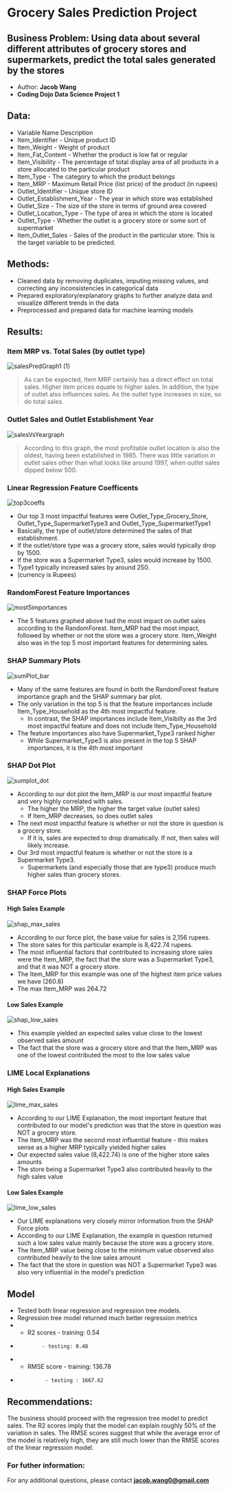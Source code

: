 # Grocery Sales Prediction Project
## Business Problem: Using data about several different attributes of grocery stores and supermarkets, predict the total sales generated by the stores 

* Author: **Jacob Wang**
* **Coding Dojo Data Science Project 1**

## Data: 
* Variable Name	Description
* Item_Identifier	- Unique product ID
* Item_Weight	- Weight of product
* Item_Fat_Content	- Whether the product is low fat or regular
* Item_Visibility	- The percentage of total display area of all products in a store allocated to the particular product
* Item_Type	- The category to which the product belongs
* Item_MRP - Maximum Retail Price (list price) of the product (in rupees)
* Outlet_Identifier -	Unique store ID
* Outlet_Establishment_Year	- The year in which store was established
* Outlet_Size	- The size of the store in terms of ground area covered
* Outlet_Location_Type -	The type of area in which the store is located
* Outlet_Type	- Whether the outlet is a grocery store or some sort of supermarket
* Item_Outlet_Sales	- Sales of the product in the particular store. This is the target variable to be predicted.

## Methods: 
* Cleaned data by removing duplicates, imputing missing values, and correcting any inconsistencies in categorical data 
* Prepared exploratory/explanatory graphs to further analyze data and visualize different trends in the data
* Preprocessed and prepared data for machine learning models 

## Results: 
### Item MRP vs. Total Sales (by outlet type)
![salesPredGraph1 (1)](https://user-images.githubusercontent.com/112730629/197611411-15bd389d-1bbc-43c5-bcfd-628dda9db811.png)
> As can be expected, Item MRP certainly has a direct effect on total sales. Higher item prices equate to higher sales. In addition, the type of outlet also influences sales. As the outlet type increases in size, so do total sales. 

### Outlet Sales and Outlet Establishment Year
![salesVsYeargraph](https://user-images.githubusercontent.com/112730629/197611672-5bed9627-8ada-4f5c-b853-53428f21beee.png)
> According to this graph, the most profitable outlet location is also the oldest, having been established in 1985. There was little variation in outlet sales other than what looks like around 1997, when outlet sales dipped below 500.

### Linear Regression Feature Coefficents
![top3coeffs](https://user-images.githubusercontent.com/112730629/214708538-5423f8ea-fb7b-49e3-a668-ee5558cc0a8f.png)
* Our top 3 most impactful features were Outlet_Type_Grocery_Store, Outlet_Type_SupermarketType3 and Outlet_Type_SupermarketType1
* Basically, the type of outlet/store determined the sales of that establishment.
* If the outlet/store type was a grocery store, sales would typically drop by 1500.
* If the store was a Supermarket Type3, sales would increase by 1500.
* Type1 typically increased sales by around 250.
* (currency is Rupees)

### RandomForest Feature Importances
![most5importances](https://user-images.githubusercontent.com/112730629/214708777-d62908bf-f3f4-4133-825b-b2355d0ff271.png)
* The 5 features graphed above had the most impact on outlet sales according to the RandomForest. Item_MRP had the most impact, followed by whether or not the store was a grocery store. Item_Weight also was in the top 5 most important features for determining sales.

### SHAP Summary Plots
![sumPlot_bar](https://user-images.githubusercontent.com/112730629/215018388-b6ab51f8-7a8e-47dd-b566-9a675cb4a928.png)
* Many of the same features are found in both the RandomForest feature importance graph and the SHAP summary bar plot.
* The only variation in the top 5 is that the feature importances include Item_Type_Household as the 4th most impactful feature.
  * In contrast, the SHAP importances include Item_Visibilty as the 3rd most impactful feature and does not include Item_Type_Household
* The feature importances also have Supermarket_Type3 ranked higher
  * While Supermarket_Type3 is also present in the top 5 SHAP importances, it is the 4th most important

### SHAP Dot Plot
![sumplot_dot](https://user-images.githubusercontent.com/112730629/215018607-46c72a11-0bd0-417a-93eb-5aacc66ffbbf.png)
* According to our dot plot the Item_MRP is our most impactful feature and very highly correlated with sales.
  * The higher the MRP, the higher the target value (outlet sales)
  * If Item_MRP decreases, so does outlet sales
* The next most impactful feature is whether or not the store in question is a grocery store.
  * If it is, sales are expected to drop dramatically. If not, then sales will likely increase.
* Our 3rd most impactful feature is whether or not the store is a Supermarket Type3.
  * Supermarkets (and especially those that are type3) produce much higher sales than grocery stores.

### SHAP Force Plots
#### High Sales Example
![shap_max_sales](https://user-images.githubusercontent.com/112730629/215221592-4cca4f9e-6d66-47d5-9512-46fc881caa44.png)
* According to our force plot, the base value for sales is 2,156 rupees.
* The store sales for this particular example is 8,422.74 rupees.
* The most influential factors that contributed to increasing store sales were the Item_MRP, the fact that the store was a Supermarket Type3, and that it was NOT a grocery store.
 * The Item_MRP for this example was one of the highest item price values we have (260.6)
  * The max Item_MRP was 264.72

#### Low Sales Example
![shap_low_sales](https://user-images.githubusercontent.com/112730629/215221726-93908852-ea18-44c1-8d2d-4b78131365eb.png)
* This example yielded an expected sales value close to the lowest observed sales amount
* The fact that the store was a grocery store and that the Item_MRP was one of the lowest contributed the most to the low sales value

### LIME Local Explanations
#### High Sales Example
![lime_max_sales](https://user-images.githubusercontent.com/112730629/215221801-4214970f-565f-42b8-a445-8213a142f91b.png)
* According to our LIME Explanation, the most important feature that contributed to our model's prediction was that the store in question was NOT a grocery store.
* The Item_MRP was the second most influential feature - this makes sense as a higher MRP typically yielded higher sales
 * Our expected sales value (8,422.74) is one of the higher store sales amounts
* The store being a Supermarket Type3 also contributed heavily to the high sales value

#### Low Sales Example
![lime_low_sales](https://user-images.githubusercontent.com/112730629/215221844-7914206b-5852-4db2-b69b-a29a69c0b8c4.png)
* Our LIME explanations very closely mirror information from the SHAP Force plots
* According to our LIME Explanation, the example in question returned such a low sales value mainly because the store was a grocery store.
* The Item_MRP value being close to the minimum value observed also contributed heavily to the low sales amount
* The fact that the store in question was NOT a Supermarket Type3 was also very influential in the model's prediction




## Model
* Tested both linear regression and regression tree models. 
* Regression tree model returned much better regression metrics 
* * R2 scores - training: 0.54
*             - testing: 0.48
* * RMSE score - training: 136.78
*              - testing : 1667.62

## Recommendations: 
The business should proceed with the regression tree model to predict sales. The R2 scores imply that the model can explain roughly 50% of the variation in sales. The RMSE scores suggest that while the average error of the model is relatively high, they are still much lower than the RMSE scores of the linear regression model. 

### For futher information:
For any additional questions, please contact **jacob.wang0@gmail.com**

